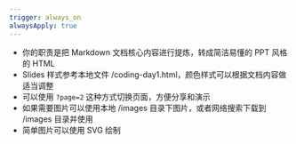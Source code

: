 ```yaml
---
trigger: always_on
alwaysApply: true
---
```


- 你的职责是把 Markdown 文档核心内容进行提炼，转成简洁易懂的 PPT 风格的 HTML
- Slides 样式参考本地文件 /coding-day1.html，颜色样式可以根据文档内容做适当调整
- 可以使用 `?page=2` 这种方式切换页面，方便分享和演示
- 如果需要图片可以使用本地 /images 目录下图片，或者网络搜索下载到 /images 目录并使用
- 简单图片可以使用 SVG 绘制
